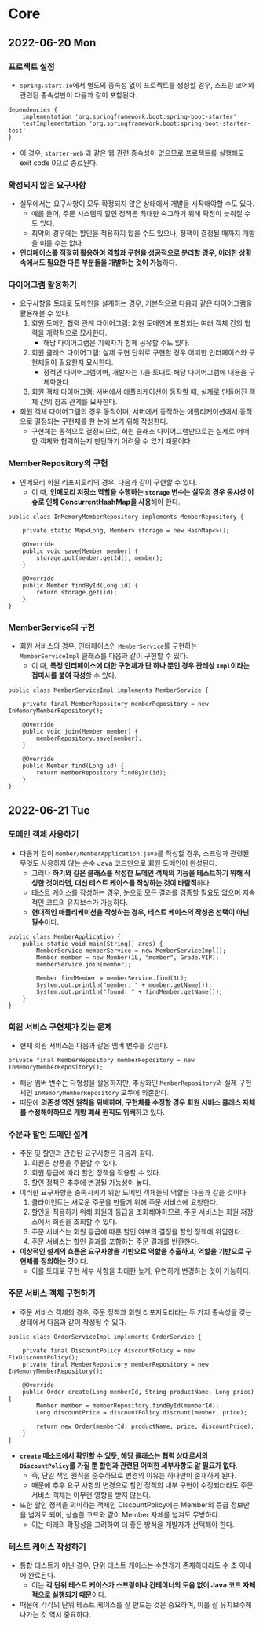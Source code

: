 # Core
## 2022-06-20 Mon

### 프로젝트 설정
* `spring.start.io`에서 별도의 종속성 없이 프로젝트를 생성할 경우, 스프링 코어와 관련된 종속성만이 다음과 같이 포함된다.
```
dependencies {
	implementation 'org.springframework.boot:spring-boot-starter'
	testImplementation 'org.springframework.boot:spring-boot-starter-test'
}
```
* 이 경우, `starter-web` 과 같은 웹 관련 종속성이 없으므로 프로젝트를 실행해도 exit code 0으로 종료된다.

### 확정되지 않은 요구사항
* 실무에서는 요구사항이 모두 확정되지 않은 상태에서 개발을 시작해야할 수도 있다.
  * 예를 들어, 주문 시스템의 할인 정책은 최대한 숙고하기 위해 확정이 늦춰질 수도 있다.
  * 최악의 경우에는 할인을 적용하지 않을 수도 있으나, 정책이 결정될 때까지 개발을 미룰 수는 없다.
* **인터페이스를 적절히 활용하여 역할과 구현을 성공적으로 분리할 경우, 이러한 상황 속에서도 필요한 다른 부분들을 개발하는 것이 가능**하다.

### 다이어그램 활용하기
* 요구사항을 토대로 도메인을 설계하는 경우, 기본적으로 다음과 같은 다이어그램을 활용해볼 수 있다.
  1. 회원 도메인 협력 관계 다이어그램: 회원 도메인에 포함되는 여러 객체 간의 협력을 개략적으로 묘사한다.
     * 해당 다이어그램은 기획자가 함께 공유할 수도 있다.
  2. 회원 클래스 다이어그램: 실제 구현 단위로 구현할 경우 어떠한 인터페이스와 구현체들이 필요한지 묘사한다.
     * 정적인 다이어그램이며, 개발자는 1.을 토대로 해당 다이어그램에 내용을 구체화한다.
  3. 회원 객체 다이어그램: 서버에서 애플리케이션이 동작할 때, 실제로 만들어진 객체 간의 참조 관계를 묘사한다.
* 회원 객체 다이어그램의 경우 동적이며, 서버에서 동작하는 애플리케이션에서 동적으로 결정되는 구현체를 한 눈에 보기 위해 작성한다.
  * 구현체는 동적으로 결정되므로, 회원 클래스 다이어그램만으로는 실제로 어떠한 객체와 협력하는지 판단하기 어려울 수 있기 때문이다.

### MemberRepository의 구현
* 인메모리 회원 리포지토리의 경우, 다음과 같이 구현할 수 있다.
  * 이 때, **인메모리 저장소 역할을 수행하는 `storage` 변수는 실무의 경우 동시성 이슈로 인해 ConcurrentHashMap을 사용**해야 한다. 
```
public class InMemoryMemberRepository implements MemberRepository {
    
    private static Map<Long, Member> storage = new HashMap<>(); 
    
    @Override
    public void save(Member member) {
        storage.put(member.getId(), member);
    }

    @Override
    public Member findById(Long id) {
        return storage.get(id);
    }
}
```

### MemberService의 구현
* 회원 서비스의 경우, 인터페이스인 `MemberService`를 구현하는 `MemberServiceImpl` 클래스를 다음과 같이 구현할 수 있다.
  * 이 때, **특정 인터페이스에 대한 구현체가 단 하나 뿐인 경우 관례상 `Impl`이라는 접미사를 붙여 작성**할 수 있다.
```
public class MemberServiceImpl implements MemberService {
    
    private final MemberRepository memberRepository = new InMemoryMemberRepository();
    
    @Override
    public void join(Member member) {
        memberRepository.save(member);
    }

    @Override
    public Member find(Long id) {
        return memberRepository.findById(id);
    }
}
```

## 2022-06-21 Tue
### 도메인 객체 사용하기
* 다음과 같이 `member/MemberApplication.java`를 작성할 경우, 스프링과 관련된 무엇도 사용하지 않는 순수 Java 코드만으로 회원 도메인이 완성된다.
  * 그러나 **하기와 같은 클래스를 작성한 도메인 객체의 기능을 테스트하기 위해 작성한 것이라면, 대신 테스트 케이스를 작성하는 것이 바람직**하다.
  * 테스트 케이스를 작성하는 경우, 눈으로 모든 결과를 검증할 필요도 없으며 지속적인 코드의 유지보수가 가능하다.
  * **현대적인 애플리케이션을 작성하는 경우, 테스트 케이스의 작성은 선택이 아닌 필수**이다.
```
public class MemberApplication {
    public static void main(String[] args) {
        MemberService memberService = new MemberServiceImpl();
        Member member = new Member(1L, "member", Grade.VIP);
        memberService.join(member);

        Member findMember = memberService.find(1L);
        System.out.println("member: " + member.getName());
        System.out.println("found: " + findMember.getName());
    }
}
```

### 회원 서비스 구현체가 갖는 문제
* 현재 회원 서비스는 다음과 같은 멤버 변수를 갖는다.
```
private final MemberRepository memberRepository = new InMemoryMemberRepository();
```
* 해당 멤버 변수는 다형성을 활용하지만, 추상화인 `MemberRepository`와 실제 구현체인 `InMemoryMemberRepository` 모두에 의존한다.
* 때문에 **의존성 역전 원칙을 위배하며, 구현체를 수정할 경우 회원 서비스 클래스 자체를 수정해야하므로 개방 폐쇄 원칙도 위배**하고 있다.

### 주문과 할인 도메인 설계
* 주문 및 할인과 관련된 요구사항은 다음과 같다.
  1. 회원은 상품을 주문할 수 있다.
  2. 회원 등급에 따라 할인 정책을 적용할 수 있다.
  3. 할인 정책은 추후에 변경될 가능성이 높다.
* 이러한 요구사항을 충족시키기 위한 도메인 객체들의 역할은 다음과 같을 것이다.
  1. 클라이언트는 새로운 주문을 만들기 위해 주문 서비스에 요청한다.
  2. 할인을 적용하기 위해 회원의 등급을 조회해야하므로, 주문 서비스는 회원 저장소에서 회원을 조회할 수 있다.
  3. 주문 서비스는 회원 등급에 따른 할인 여부의 결정을 할인 정책에 위임한다.
  4. 주문 서비스는 할인 결과를 포함하는 주문 결과를 반환한다.
* **이상적인 설계의 흐름은 요구사항을 기반으로 역할을 추출하고, 역할을 기반으로 구현체를 정의하는 것**이다.
  * 이를 토대로 구현 세부 사항을 최대한 늦게, 유연하게 변경하는 것이 가능하다.

### 주문 서비스 객체 구현하기
* 주문 서비스 객체의 경우, 주문 정책과 회원 리포지토리라는 두 가지 종속성을 갖는 상태에서 다음과 같이 작성될 수 있다.
```
public class OrderServiceImpl implements OrderService {

    private final DiscountPolicy discountPolicy = new FixDiscountPolicy();
    private final MemberRepository memberRepository = new InMemoryMemberRepository();

    @Override
    public Order create(Long memberId, String productName, Long price) {
        Member member = memberRepository.findById(memberId);
        Long discountPrice = discountPolicy.discount(member, price);

        return new Order(memberId, productName, price, discountPrice);
    }
}
```
* **`create` 메소드에서 확인할 수 있듯, 해당 클래스는 협력 상대로서의 `DiscountPolicy`를 가질 뿐 할인과 관련된 어떠한 세부사항도 알 필요가 없다**.
  * 즉, 단일 책임 원칙을 준수하므로 변경의 이유는 하나만이 존재하게 된다.
  * 때문에 추후 요구 사항의 변경으로 할인 정책의 내부 구현이 수정되더라도 주문 서비스 객체는 아무런 영향을 받지 않는다.
* 또한 할인 정책을 의미하는 객체인 DiscountPolicy에는 Member의 등급 정보만을 넘겨도 되며, 상술한 코드와 같이 Member 자체를 넘겨도 무방하다.
  * 이는 미래의 확장성을 고려하여 더 좋은 방식을 개발자가 선택해야 한다.

### 테스트 케이스 작성하기
* 통합 테스트가 아닌 경우, 단위 테스트 케이스는 수천개가 존재하더라도 수 초 이내에 완료된다.
  * 이는 **각 단위 테스트 케이스가 스프링이나 컨테이너의 도움 없이 Java 코드 자체적으로 실행되기 때문**이다.
* 때문에 각각의 단위 테스트 케이스를 잘 만드는 것은 중요하며, 이를 잘 유지보수해나가는 것 역시 중요하다.